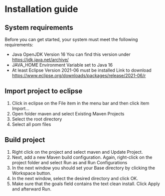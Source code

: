 # Installation guide

## System requirements

Before you can get started, your system must meet the following requirements:

- Java OpenJDK Version 16
  You can find this version under <https://jdk.java.net/archive/>
- JAVA_HOME Environment Variable set to Java 16
- At least Eclipse Version 2021-06 must be installed
  Link to download <https://www.eclipse.org/downloads/packages/release/2021-06/r>

## Import project to eclipse

1. Click in eclipse on the File item in the menu bar and then click item Import...
2. Open folder maven and select Existing Maven Projects
3. Select the root directory
4. Select all pom files

## Build project

1. Right click on the project and select maven and Update Project.
2. Next, add a new Maven build configuration. Again, right-click on the project folder and select Run as and Run Configurations
3. In the next window you should set your Base directory by clicking the Workspace button.
4. In the next window, select the desired directory and click OK.
5. Make sure that the goals field contains the text clean install. Click Apply and afterward Run.
